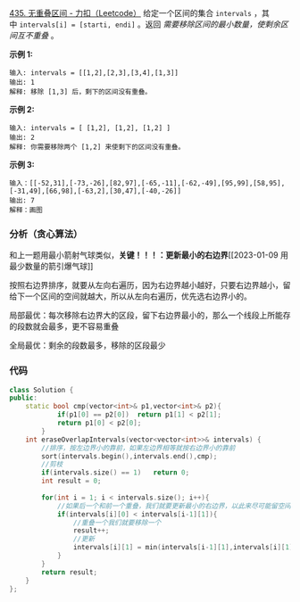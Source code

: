 [435. 无重叠区间 - 力扣（Leetcode）](https://leetcode.cn/problems/non-overlapping-intervals/description/)
给定一个区间的集合 `intervals` ，其中 `intervals[i] = [starti, endi]` 。返回 _需要移除区间的最小数量，使剩余区间互不重叠_ 。

**示例 1:**
```
输入: intervals = [[1,2],[2,3],[3,4],[1,3]]
输出: 1
解释: 移除 [1,3] 后，剩下的区间没有重叠。
```

**示例 2:**
```
输入: intervals = [ [1,2], [1,2], [1,2] ]
输出: 2
解释: 你需要移除两个 [1,2] 来使剩下的区间没有重叠。
```

**示例 3:**
```
输入：[[-52,31],[-73,-26],[82,97],[-65,-11],[-62,-49],[95,99],[58,95],[-31,49],[66,98],[-63,2],[30,47],[-40,-26]]
输出: 7
解释：画图
```

### 分析（贪心算法）
和上一题用最小箭射气球类似，**关键！！！：更新最小的右边界**[[2023-01-09 用最少数量的箭引爆气球]]

按照右边界排序，就要从左向右遍历，因为右边界越小越好，只要右边界越小，留给下一个区间的空间就越大，所以从左向右遍历，优先选右边界小的。

局部最优：每次移除右边界大的区段，留下右边界最小的，那么一个线段上所能存的段数就会最多，更不容易重叠

全局最优：剩余的段数最多，移除的区段最少

### 代码
```c++
class Solution {
public:
    static bool cmp(vector<int>& p1,vector<int>& p2){
            if(p1[0] == p2[0])  return p1[1] < p2[1];
            return p1[0] < p2[0];
        }
    int eraseOverlapIntervals(vector<vector<int>>& intervals) {
	    //排序，按左边界小的靠前，如果左边界相等就按右边界小的靠前
        sort(intervals.begin(),intervals.end(),cmp);
        //剪枝
        if(intervals.size() == 1)   return 0;
        int result = 0;
        
        for(int i = 1; i < intervals.size(); i++){
	        //如果后一个和前一个重叠，我们就要更新最小的右边界，以此来尽可能留空间给后面
            if(intervals[i][0] < intervals[i-1][1]){
	            //重叠一个我们就要移除一个
                result++;
                //更新
                intervals[i][1] = min(intervals[i-1][1],intervals[i][1]);
            }
        }
        return result;   
    }
};
```